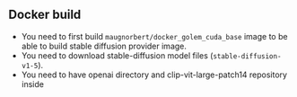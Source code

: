 ## Docker build
- You need to first build `maugnorbert/docker_golem_cuda_base` image to be able to build stable diffusion provider image.
- You need to download stable-diffusion model files (`stable-diffusion-v1-5`).
- You need to have openai directory and clip-vit-large-patch14 repository inside 

